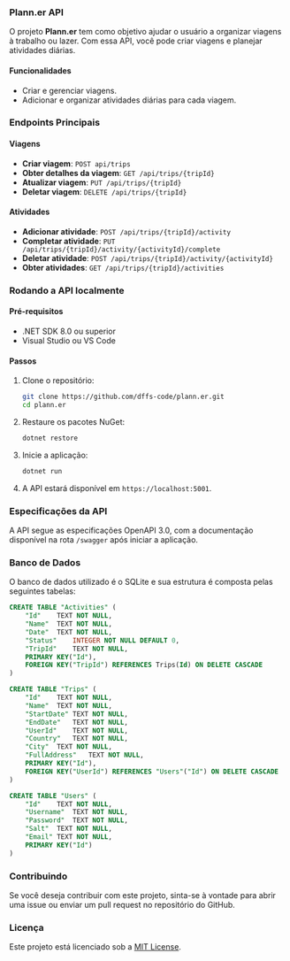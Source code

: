 ### Plann.er API

O projeto **Plann.er** tem como objetivo ajudar o usuário a organizar viagens à trabalho ou lazer. Com essa API, você pode criar viagens e planejar atividades diárias.

#### Funcionalidades

- Criar e gerenciar viagens.
- Adicionar e organizar atividades diárias para cada viagem.

### Endpoints Principais

#### Viagens
- **Criar viagem**: `POST api/trips`
- **Obter detalhes da viagem**: `GET /api/trips/{tripId}`
- **Atualizar viagem**: `PUT /api/trips/{tripId}`
- **Deletar viagem**: `DELETE /api/trips/{tripId}`

#### Atividades
- **Adicionar atividade**: `POST /api/trips/{tripId}/activity`
- **Completar atividade**: `PUT /api/trips/{tripId}/activity/{activityId}/complete`
- **Deletar atividade**: `POST /api/trips/{tripId}/activity/{activityId}`
- **Obter atividades**: `GET /api/trips/{tripId}/activities`

### Rodando a API localmente

#### Pré-requisitos

- .NET SDK 8.0 ou superior
- Visual Studio ou VS Code

#### Passos

1. Clone o repositório:
    ```bash
    git clone https://github.com/dffs-code/plann.er.git
    cd plann.er
    ```

2. Restaure os pacotes NuGet:
    ```bash
    dotnet restore
    ```

3. Inicie a aplicação:
    ```bash
    dotnet run
    ```

4. A API estará disponível em `https://localhost:5001`.

### Especificações da API

A API segue as especificações OpenAPI 3.0, com a documentação disponível na rota `/swagger` após iniciar a aplicação.

### Banco de Dados

O banco de dados utilizado é o SQLite e sua estrutura é composta pelas seguintes tabelas:

```sql
CREATE TABLE "Activities" (
	"Id"	TEXT NOT NULL,
	"Name"	TEXT NOT NULL,
	"Date"	TEXT NOT NULL,
	"Status"	INTEGER NOT NULL DEFAULT 0,
	"TripId"	TEXT NOT NULL,
	PRIMARY KEY("Id"),
	FOREIGN KEY("TripId") REFERENCES Trips(Id) ON DELETE CASCADE
)

CREATE TABLE "Trips" (
	"Id"	TEXT NOT NULL,
	"Name"	TEXT NOT NULL,
	"StartDate"	TEXT NOT NULL,
	"EndDate"	TEXT NOT NULL,
	"UserId"	TEXT NOT NULL,
	"Country"	TEXT NOT NULL,
	"City"	TEXT NOT NULL,
	"FullAddress"	TEXT NOT NULL,
	PRIMARY KEY("Id"),
	FOREIGN KEY("UserId") REFERENCES "Users"("Id") ON DELETE CASCADE
)

CREATE TABLE "Users" (
	"Id"	TEXT NOT NULL,
	"Username"	TEXT NOT NULL,
	"Password"	TEXT NOT NULL,
	"Salt"	TEXT NOT NULL,
	"Email"	TEXT NOT NULL,
	PRIMARY KEY("Id")
)
```

### Contribuindo

Se você deseja contribuir com este projeto, sinta-se à vontade para abrir uma issue ou enviar um pull request no repositório do GitHub.

### Licença

Este projeto está licenciado sob a [MIT License](LICENSE).
